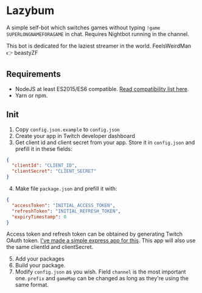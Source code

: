 # Lazybum

A simple self-bot which switches games without typing `!game SUPERLONGNAMEFORAGAME` in chat. Requires Nightbot running in the channel.

This bot is dedicated for the laziest streamer in the world. FeelsWeirdMan 👉 beastyZF

## Requirements

- NodeJS at least ES2015/ES6 compatible. [Read compatibility list here](https://node.green/#ES2015).
- Yarn or npm.

## Init

1. Copy `config.json.example` to `config.json`
2. Create your app in Twitch developer dashboard
3. Get client id and client secret from your app. Store it in `config.json` and prefill it in these fields:

```json
{
  "clientId": "CLIENT_ID",
  "clientSecret": "CLIENT_SECRET"
}
```

4. Make file `package.json` and prefill it with:

```json
{
  "accessToken": "INITIAL_ACCESS_TOKEN",
  "refreshToken": "INITIAL_REFRESH_TOKEN",
  "expiryTimestamp": 0
}
```

Access token and refresh token can be obtained by generating Twitch OAuth token. [I've made a simple express app for this](https://github.com/daftmaple/twitch-oauth-token). This app will also use the same clientId and clientSecret.

5. Add your packages
6. Build your package.
7. Modify `config.json` as you wish. Field `channel` is the most important one. `prefix` and `gameMap` can be changed as long as they're using the same format.
